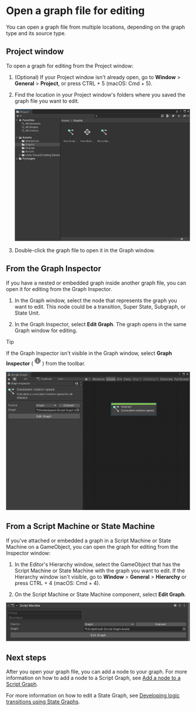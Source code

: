 # Open a graph file for editing 

You can open a graph file from multiple locations, depending on the graph type and its source type. 

## Project window 

To open a graph for editing from the Project window: 

1. (Optional) If your Project window isn't already open, go to **Window** &gt; **General** &gt; **Project**, or press CTRL + 5 (macOS: Cmd + 5). 

2. Find the location in your Project window's folders where you saved the graph file you want to edit.

    ![An image of the Editor's Project window, showing graph files that can be opened to edit.](images/vs-open-project-window-graph-files.png)

3. Double-click the graph file to open it in the Graph window. 

## From the Graph Inspector 

If you have a nested or embedded graph inside another graph file, you can open it for editing from the Graph Inspector.

1. In the Graph window, select the node that represents the graph you want to edit. This node could be a transition, Super State, Subgraph, or State Unit. 

2. In the Graph Inspector, select **Edit Graph**. 
    The graph opens in the same Graph window for editing. 

> [!TIP]
> If the Graph Inspector isn't visible in the Graph window, select **Graph Inspector** (![The Graph Inspector icon](images/vs-graph-inspector-icon.png)) from the toolbar.

![An image of a graph open in the Graph Inspector, with a Subgraph node selected](images/vs-existing-graph-example-subgraph.png)

## From a Script Machine or State Machine 

If you've attached or embedded a graph in a Script Machine or State Machine on a GameObject, you can open the graph for editing from the Inspector window: 

1. In the Editor's Hierarchy window, select the GameObject that has the Script Machine or State Machine with the graph you want to edit. 
    If the Hierarchy window isn't visible, go to **Window** &gt; **General** &gt; **Hierarchy** or press CTRL + 4 (macOS: Cmd + 4).

2. On the Script Machine or State Machine component, select **Edit Graph**. 

![An image of a Script Machine component in the Inspector](images/vs-script-machine.png)

## Next steps 

After you open your graph file, you can add a node to your graph. For more information on how to add a node to a Script Graph, see [Add a node to a Script Graph](vs-add-node-to-graph.md). 

For more information on how to edit a State Graph, see [Developing logic transitions using State Graphs](vs-state-graphs-intro.md).